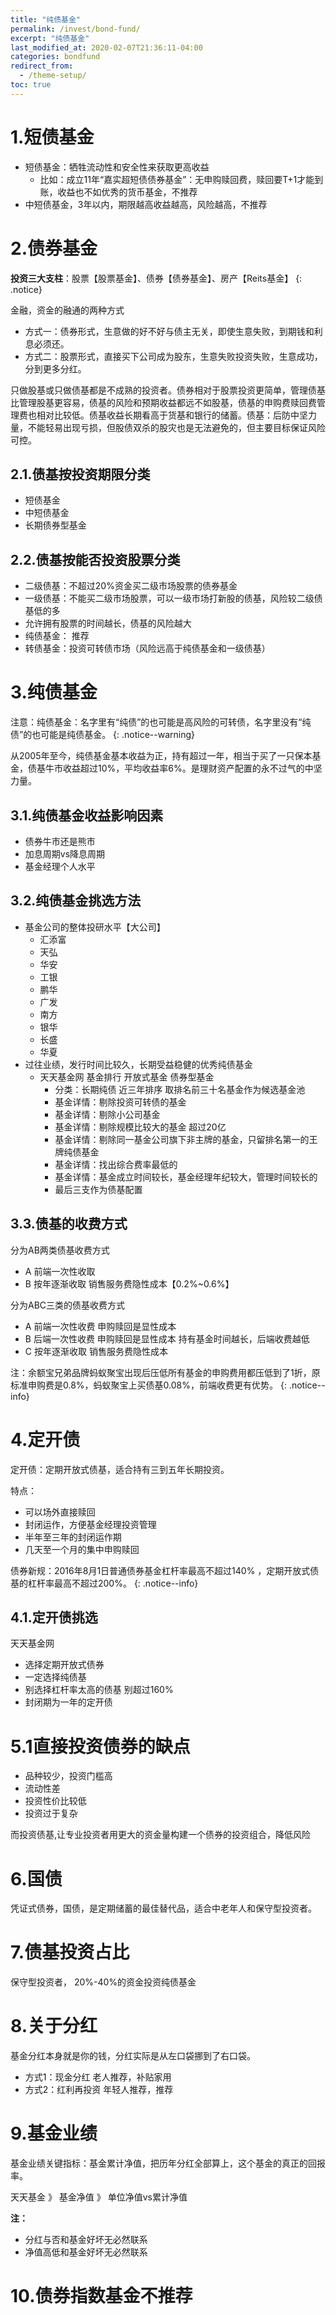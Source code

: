 ```yaml
---
title: "纯债基金"
permalink: /invest/bond-fund/
excerpt: "纯债基金"
last_modified_at: 2020-02-07T21:36:11-04:00
categories: bondfund
redirect_from:
  - /theme-setup/
toc: true
---
```


<!--
基金理财一课通
08课 投资三大支柱
09课 纯债基金实战攻略（上）
10课 纯债基金实战攻略（下）
-->

# 1.短债基金

- 短债基金：牺牲流动性和安全性来获取更高收益
  - 比如：成立11年“嘉实超短债债券基金”：无申购赎回费，赎回要T+1才能到账，收益也不如优秀的货币基金，不推荐
- 中短债基金，3年以内，期限越高收益越高，风险越高，不推荐

# 2.债券基金

**投资三大支柱**：股票【股票基金】、债券【债券基金】、房产【Reits基金】
{: .notice}

金融，资金的融通的两种方式
- 方式一：债券形式，生意做的好不好与债主无关，即使生意失败，到期钱和利息必须还。
- 方式二：股票形式，直接买下公司成为股东，生意失败投资失败，生意成功，分到更多分红。

只做股基或只做债基都是不成熟的投资者。债券相对于股票投资更简单，管理债基比管理股基更容易，债基的风险和预期收益都远不如股基，债基的申购费赎回费管理费也相对比较低。债基收益长期看高于货基和银行的储蓄。债基：后防中坚力量，不能轻易出现亏损，但股债双杀的股灾也是无法避免的，但主要目标保证风险可控。

## 2.1.债基按投资期限分类

- 短债基金
- 中短债基金
- 长期债券型基金

## 2.2.债基按能否投资股票分类

- 二级债基：不超过20%资金买二级市场股票的债券基金
- 一级债基：不能买二级市场股票，可以一级市场打新股的债基，风险较二级债基低的多
- 允许拥有股票的时间越长，债基的风险越大
- 纯债基金： 推荐
- 转债基金：投资可转债市场（风险远高于纯债基金和一级债基）

# 3.纯债基金

注意：纯债基金：名字里有“纯债”的也可能是高风险的可转债，名字里没有“纯债”的也可能是纯债基金。
{: .notice--warning}

从2005年至今，纯债基金基本收益为正，持有超过一年，相当于买了一只保本基金，债基牛市收益超过10%，平均收益率6%。是理财资产配置的永不过气的中坚力量。

## 3.1.纯债基金收益影响因素

- 债券牛市还是熊市
- 加息周期vs降息周期
- 基金经理个人水平
  
## 3.2.纯债基金挑选方法

- 基金公司的整体投研水平【大公司】
  - 汇添富
  - 天弘
  - 华安
  - 工银
  - 鹏华
  - 广发
  - 南方
  - 银华
  - 长盛
  - 华夏
- 过往业绩，发行时间比较久，长期受益稳健的优秀纯债基金
  - 天天基金网 基金排行 开放式基金 债券型基金 
    - 分类：长期纯债 近三年排序 取排名前三十名基金作为候选基金池
    - 基金详情：剔除投资可转债的基金
    - 基金详情：剔除小公司基金
    - 基金详情：剔除规模比较大的基金 超过20亿
    - 基金详情：剔除同一基金公司旗下非主牌的基金，只留排名第一的王牌纯债基金
    - 基金详情：找出综合费率最低的
    - 基金详情：基金成立时间较长，基金经理年纪较大，管理时间较长的
    - 最后三支作为债基配置

## 3.3.债基的收费方式

分为AB两类债基收费方式
- A 前端一次性收取  
- B 按年逐渐收取    销售服务费隐性成本【0.2%~0.6%】

分为ABC三类的债基收费方式
- A 前端一次性收费 申购赎回是显性成本
- B 后端一次性收费 申购赎回是显性成本 持有基金时间越长，后端收费越低
- C 按年逐渐收取  销售服务费隐性成本

注：余额宝兄弟品牌蚂蚁聚宝出现后压低所有基金的申购费用都压低到了1折，原标准申购费是0.8%，蚂蚁聚宝上买债基0.08%，前端收费更有优势。
{: .notice--info}

# 4.定开债

定开债：定期开放式债基，适合持有三到五年长期投资。

特点：
- 可以场外直接赎回
- 封闭运作，方便基金经理投资管理
- 半年至三年的封闭运作期
- 几天至一个月的集中申购赎回

债券新规：2016年8月1日普通债券基金杠杆率最高不超过140% ，定期开放式债基的杠杆率最高不超过200%。
{: .notice--info}

## 4.1.定开债挑选

天天基金网
  - 选择定期开放式债券
  - 一定选择纯债基
  - 别选择杠杆率太高的债基 别超过160%
  - 封闭期为一年的定开债

# 5.1直接投资债券的缺点
- 品种较少，投资门槛高
- 流动性差
- 投资性价比较低
- 投资过于复杂

而投资债基,让专业投资者用更大的资金量构建一个债券的投资组合，降低风险

# 6.国债

凭证式债券，国债，是定期储蓄的最佳替代品，适合中老年人和保守型投资者。

# 7.债基投资占比

保守型投资者， 20%-40%的资金投资纯债基金

# 8.关于分红

基金分红本身就是你的钱，分红实际是从左口袋挪到了右口袋。

- 方式1：现金分红   老人推荐，补贴家用
- 方式2：红利再投资  年轻人推荐，推荐

# 9.基金业绩

基金业绩关键指标：基金累计净值，把历年分红全部算上，这个基金的真正的回报率。

天天基金 》 基金净值 》 单位净值vs累计净值

**注：**
- 分红与否和基金好坏无必然联系
- 净值高低和基金好坏无必然联系

# 10.债券指数基金不推荐